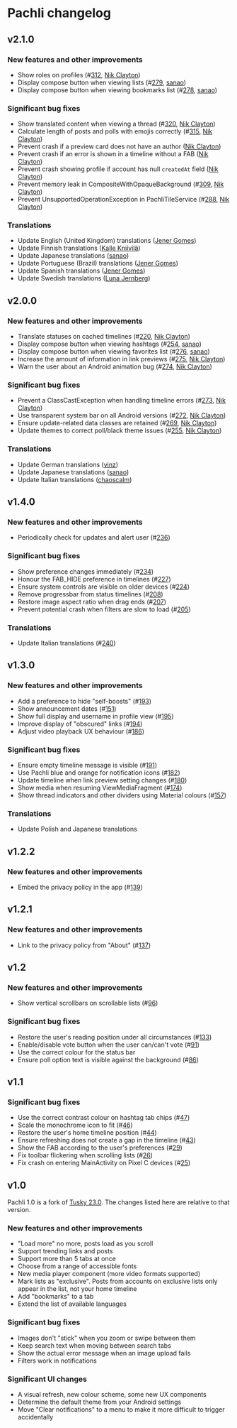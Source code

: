 # Pachli changelog

## v2.1.0

### New features and other improvements

- Show roles on profiles (#[312](https://github.com/pachli/pachli-android/pull/312), [Nik Clayton](https://github.com/pachli/pachli-android/commits?author=nik@ngo.org.uk))
- Display compose button when viewing lists (#[279](https://github.com/pachli/pachli-android/pull/279), [sanao](https://github.com/pachli/pachli-android/commits?author=naosak1006@gmail.com))
- Display compose button when viewing bookmarks list (#[278](https://github.com/pachli/pachli-android/pull/278), [sanao](https://github.com/pachli/pachli-android/commits?author=naosak1006@gmail.com))

### Significant bug fixes

- Show translated content when viewing a thread (#[320](https://github.com/pachli/pachli-android/pull/320), [Nik Clayton](https://github.com/pachli/pachli-android/commits?author=nik@ngo.org.uk))
- Calculate length of posts and polls with emojis correctly (#[315](https://github.com/pachli/pachli-android/pull/315), [Nik Clayton](https://github.com/pachli/pachli-android/commits?author=nik@ngo.org.uk))
- Prevent crash if a preview card does not have an author ([Nik Clayton](https://github.com/pachli/pachli-android/commits?author=nik@ngo.org.uk))
- Prevent crash if an error is shown in a timeline without a FAB ([Nik Clayton](https://github.com/pachli/pachli-android/commits?author=nik@ngo.org.uk))
- Prevent crash showing profile if account has null `createdAt` field ([Nik Clayton](https://github.com/pachli/pachli-android/commits?author=nik@ngo.org.uk))
- Prevent memory leak in CompositeWithOpaqueBackground (#[309](https://github.com/pachli/pachli-android/pull/309), [Nik Clayton](https://github.com/pachli/pachli-android/commits?author=nik@ngo.org.uk))
- Prevent UnsupportedOperationException in PachliTileService (#[288](https://github.com/pachli/pachli-android/pull/288), [Nik Clayton](https://github.com/pachli/pachli-android/commits?author=nik@ngo.org.uk))

### Translations

- Update English (United Kingdom) translations ([Jener Gomes](https://github.com/pachli/pachli-android/commits?author=jenerg1@gmail.com))
- Update Finnish translations ([Kalle Kniivilä](https://github.com/pachli/pachli-android/commits?author=kalle.kniivila@gmail.com))
- Update Japanese translations ([sanao](https://github.com/pachli/pachli-android/commits?author=jinsei@sanao.dev))
- Update Portuguese (Brazil) translations ([Jener Gomes](https://github.com/pachli/pachli-android/commits?author=jenerg1@gmail.com))
- Update Spanish translations ([Jener Gomes](https://github.com/pachli/pachli-android/commits?author=jenerg1@gmail.com))
- Update Swedish translations ([Luna Jernberg](https://github.com/pachli/pachli-android/commits?author=bittin@reimu.nl))

## v2.0.0

### New features and other improvements

- Translate statuses on cached timelines (#[220](https://github.com/pachli/pachli-android/pull/220), [Nik Clayton](https://github.com/pachli/pachli-android/commits?author=nik@ngo.org.uk))
- Display compose button when viewing hashtags (#[254](https://github.com/pachli/pachli-android/pull/254), [sanao](https://github.com/pachli/pachli-android/commits?author=naosak1006@gmail.com))
- Display compose button when viewing favorites list (#[276](https://github.com/pachli/pachli-android/pull/276), [sanao](https://github.com/pachli/pachli-android/commits?author=naosak1006@gmail.com))
- Increase the amount of information in link previews (#[275](https://github.com/pachli/pachli-android/pull/275), [Nik Clayton](https://github.com/pachli/pachli-android/commits?author=nik@ngo.org.uk))
- Warn the user about an Android animation bug (#[274](https://github.com/pachli/pachli-android/pull/274), [Nik Clayton](https://github.com/pachli/pachli-android/commits?author=nik@ngo.org.uk))

### Significant bug fixes

- Prevent a ClassCastException when handling timeline errors (#[273](https://github.com/pachli/pachli-android/pull/273), [Nik Clayton](https://github.com/pachli/pachli-android/commits?author=nik@ngo.org.uk))
- Use transparent system bar on all Android versions (#[272](https://github.com/pachli/pachli-android/pull/272), [Nik Clayton](https://github.com/pachli/pachli-android/commits?author=nik@ngo.org.uk))
- Ensure update-related data classes are retained (#[269](https://github.com/pachli/pachli-android/pull/269), [Nik Clayton](https://github.com/pachli/pachli-android/commits?author=nik@ngo.org.uk))
- Update themes to correct poll/black theme issues (#[255](https://github.com/pachli/pachli-android/pull/255), [Nik Clayton](https://github.com/pachli/pachli-android/commits?author=nik@ngo.org.uk))

### Translations

- Update German translations ([vinz](https://github.com/pachli/pachli-android/commits?author=vinz@vinzv.de))
- Update Japanese translations ([sanao](https://github.com/pachli/pachli-android/commits?author=jinsei@sanao.dev))
- Update Italian translations ([chaoscalm](https://github.com/pachli/pachli-android/commits?author=g.ammazzini@gmail.com))

## v1.4.0

### New features and other improvements

- Periodically check for updates and alert user (#[236](https://github.com/pachli/pachli-android/pull/236))

### Significant bug fixes

- Show preference changes immediately (#[234](https://github.com/pachli/pachli-android/pull/234))
- Honour the FAB_HIDE preference in timelines (#[227](https://github.com/pachli/pachli-android/pull/227))
- Ensure system controls are visible on older devices (#[224](https://github.com/pachli/pachli-android/pull/224))
- Remove progressbar from status timelines (#[208](https://github.com/pachli/pachli-android/pull/208))
- Restore image aspect ratio when drag ends (#[207](https://github.com/pachli/pachli-android/pull/207))
- Prevent potential crash when filters are slow to load (#[205](https://github.com/pachli/pachli-android/pull/205))

### Translations

- Update Italian translations (#[240](https://github.com/pachli/pachli-android/pull/240))

## v1.3.0

### New features and other improvements

-  Add a preference to hide "self-boosts" (#[193](https://github.com/pachli/pachli-android/pull/193))
-  Show announcement dates (#[151](https://github.com/pachli/pachli-android/pull/151))
-  Show full display and username in profile view (#[195](https://github.com/pachli/pachli-android/pull/195))
-  Improve display of "obscured" links (#[194](https://github.com/pachli/pachli-android/pull/194))
-  Adjust video playback UX behaviour (#[186](https://github.com/pachli/pachli-android/pull/186))

### Significant bug fixes

-  Ensure empty timeline message is visible (#[191](https://github.com/pachli/pachli-android/pull/191))
-  Use Pachli blue and orange for notification icons (#[182](https://github.com/pachli/pachli-android/pull/182))
-  Update timeline when link preview setting changes (#[180](https://github.com/pachli/pachli-android/pull/180))
-  Show media when resuming ViewMediaFragment (#[174](https://github.com/pachli/pachli-android/pull/174))
-  Show thread indicators and other dividers using Material colours (#[157](https://github.com/pachli/pachli-android/pull/157))

### Translations

-  Update Polish and Japanese translations

## v1.2.2

### New features and other improvements

-  Embed the privacy policy in the app (#[139](https://github.com/pachli/pachli-android/pull/139))

## v1.2.1

### New features and other improvements

-  Link to the privacy policy from "About" (#[137](https://github.com/pachli/pachli-android/pull/137))

## v1.2

### New features and other improvements

-  Show vertical scrollbars on scrollable lists (#[96](https://github.com/pachli/pachli-android/pull/96))

### Significant bug fixes

-  Restore the user's reading position under all circumstances (#[133](https://github.com/pachli/pachli-android/pull/133))
-  Enable/disable vote button when the user can/can't vote (#[91](https://github.com/pachli/pachli-android/pull/91))
-  Use the correct colour for the status bar
-  Ensure poll option text is visible against the background (#[86](https://github.com/pachli/pachli-android/pull/86))

## v1.1

### Significant bug fixes

-  Use the correct contrast colour on hashtag tab chips (#[47](https://github.com/pachli/pachli-android/pull/47))
-  Scale the monochrome icon to fit (#[46](https://github.com/pachli/pachli-android/pull/46))
-  Restore the user's home timeline position (#[44](https://github.com/pachli/pachli-android/pull/44))
-  Ensure refreshing does not create a gap in the timeline (#[43](https://github.com/pachli/pachli-android/pull/43))
-  Show the FAB according to the user's preferences (#[29](https://github.com/pachli/pachli-android/pull/29))
-  Fix toolbar flickering when scrolling lists (#[26](https://github.com/pachli/pachli-android/pull/26))
-  Fix crash on entering MainActivity on Pixel C devices (#[25](https://github.com/pachli/pachli-android/pull/25))

## v1.0

Pachli 1.0 is a fork of [Tusky 23.0](https://github.com/tuskyapp/Tusky/releases/tag/v23.0). The changes listed here are relative to that version.

### New features and other improvements

- "Load more" no more, posts load as you scroll
- Support trending links and posts
- Support more than 5 tabs at once
- Choose from a range of accessible fonts
- New media player component (more video formats supported)
- Mark lists as "exclusive". Posts from accounts on exclusive lists only appear in the list, not your home timeline
- Add "bookmarks" to a tab
- Extend the list of available languages

### Significant bug fixes

- Images don't "stick" when you zoom or swipe between them
- Keep search text when moving between search tabs
- Show the actual error message when an image upload fails
- Filters work in notifications

### Significant UI changes

- A visual refresh, new colour scheme, some new UX components
- Determine the default theme from your Android settings
- Move "Clear notifications" to a menu to make it more difficult to trigger accidentally
